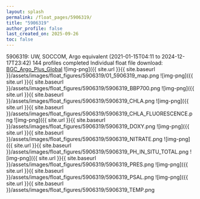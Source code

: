```yaml
---
layout: splash
permalink: /float_pages/5906319/
title: "5906319"
author_profile: false
last_created_on: 2025-09-26
toc: false
---
```

 
5906319: UW, SOCCOM, Argo equivalent (2021-01-15T04:11 to 2024-12-17T23:42)
144 profiles completed
Individual float file download: [BGC_Argo_Plus_Global](https://ftp.soest.hawaii.edu/bgc_argo_plus/Individual_Floats/outliers_removed/5906319_Sprof_processed.nc)
![img-png]({{ site.url }}{{ site.baseurl }}/assets/images/float_figures/5906319/01_5906319_map.png
![img-png]({{ site.url }}{{ site.baseurl }}/assets/images/float_figures/5906319/5906319_BBP700.png
![img-png]({{ site.url }}{{ site.baseurl }}/assets/images/float_figures/5906319/5906319_CHLA.png
![img-png]({{ site.url }}{{ site.baseurl }}/assets/images/float_figures/5906319/5906319_CHLA_FLUORESCENCE.png
![img-png]({{ site.url }}{{ site.baseurl }}/assets/images/float_figures/5906319/5906319_DOXY.png
![img-png]({{ site.url }}{{ site.baseurl }}/assets/images/float_figures/5906319/5906319_NITRATE.png
![img-png]({{ site.url }}{{ site.baseurl }}/assets/images/float_figures/5906319/5906319_PH_IN_SITU_TOTAL.png
![img-png]({{ site.url }}{{ site.baseurl }}/assets/images/float_figures/5906319/5906319_PRES.png
![img-png]({{ site.url }}{{ site.baseurl }}/assets/images/float_figures/5906319/5906319_PSAL.png
![img-png]({{ site.url }}{{ site.baseurl }}/assets/images/float_figures/5906319/5906319_TEMP.png
